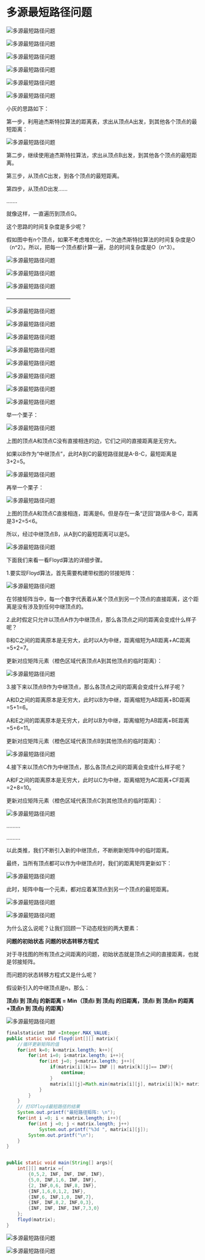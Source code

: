# 多源最短路径问题

![多源最短路径问题](http://gitlab.wsh-study.com/xp-study/LeeteCode/blob/master/数据结构/基础数据结构/图/images/Floyd算法/1.jpg)

![多源最短路径问题](http://gitlab.wsh-study.com/xp-study/LeeteCode/blob/master/数据结构/基础数据结构/图/images/Floyd算法/2.jpg)

![多源最短路径问题](http://gitlab.wsh-study.com/xp-study/LeeteCode/blob/master/数据结构/基础数据结构/图/images/Floyd算法/3.jpg)

![多源最短路径问题](http://gitlab.wsh-study.com/xp-study/LeeteCode/blob/master/数据结构/基础数据结构/图/images/Floyd算法/4.jpg)

![多源最短路径问题](http://gitlab.wsh-study.com/xp-study/LeeteCode/blob/master/数据结构/基础数据结构/图/images/Floyd算法/5.jpg)

![多源最短路径问题](http://gitlab.wsh-study.com/xp-study/LeeteCode/blob/master/数据结构/基础数据结构/图/images/Floyd算法/6.jpg)

小灰的思路如下：

第一步，利用迪杰斯特拉算法的距离表，求出从顶点A出发，到其他各个顶点的最短距离：

![多源最短路径问题](http://gitlab.wsh-study.com/xp-study/LeeteCode/blob/master/数据结构/基础数据结构/图/images/Floyd算法/7.jpg)

第二步，继续使用迪杰斯特拉算法，求出从顶点B出发，到其他各个顶点的最短距离。

第三步，从顶点C出发，到各个顶点的最短距离。

第四步，从顶点D出发......

.......

就像这样，一直遍历到顶点G。

这个思路的时间复杂度是多少呢？

假如图中有n个顶点，如果不考虑堆优化，一次迪杰斯特拉算法的时间复杂度是O（n^2）。所以，把每一个顶点都计算一遍，总的时间复杂度是O（n^3）。

![多源最短路径问题](http://gitlab.wsh-study.com/xp-study/LeeteCode/blob/master/数据结构/基础数据结构/图/images/Floyd算法/8.jpg)

![多源最短路径问题](http://gitlab.wsh-study.com/xp-study/LeeteCode/blob/master/数据结构/基础数据结构/图/images/Floyd算法/9.jpg)

![多源最短路径问题](http://gitlab.wsh-study.com/xp-study/LeeteCode/blob/master/数据结构/基础数据结构/图/images/Floyd算法/10.jpg)

————————————

![多源最短路径问题](http://gitlab.wsh-study.com/xp-study/LeeteCode/blob/master/数据结构/基础数据结构/图/images/Floyd算法/11.jpg)

![多源最短路径问题](http://gitlab.wsh-study.com/xp-study/LeeteCode/blob/master/数据结构/基础数据结构/图/images/Floyd算法/12.jpg)

![多源最短路径问题](http://gitlab.wsh-study.com/xp-study/LeeteCode/blob/master/数据结构/基础数据结构/图/images/Floyd算法/13.jpg)

![多源最短路径问题](http://gitlab.wsh-study.com/xp-study/LeeteCode/blob/master/数据结构/基础数据结构/图/images/Floyd算法/14.jpg)

![多源最短路径问题](http://gitlab.wsh-study.com/xp-study/LeeteCode/blob/master/数据结构/基础数据结构/图/images/Floyd算法/15.jpg)

![多源最短路径问题](http://gitlab.wsh-study.com/xp-study/LeeteCode/blob/master/数据结构/基础数据结构/图/images/Floyd算法/16.jpg)

![多源最短路径问题](http://gitlab.wsh-study.com/xp-study/LeeteCode/blob/master/数据结构/基础数据结构/图/images/Floyd算法/17.jpg)

![多源最短路径问题](http://gitlab.wsh-study.com/xp-study/LeeteCode/blob/master/数据结构/基础数据结构/图/images/Floyd算法/18.jpg)

举一个栗子：

![多源最短路径问题](http://gitlab.wsh-study.com/xp-study/LeeteCode/blob/master/数据结构/基础数据结构/图/images/Floyd算法/19.jpg)

上图的顶点A和顶点C没有直接相连的边，它们之间的直接距离是无穷大。

如果以B作为“中继顶点”，此时A到C的最短路径就是A-B-C，最短距离是3+2=5。

![多源最短路径问题](http://gitlab.wsh-study.com/xp-study/LeeteCode/blob/master/数据结构/基础数据结构/图/images/Floyd算法/20.jpg)

再举一个栗子：

![多源最短路径问题](http://gitlab.wsh-study.com/xp-study/LeeteCode/blob/master/数据结构/基础数据结构/图/images/Floyd算法/21.jpg)

上图的顶点A和顶点C直接相连，距离是6。但是存在一条“迂回”路径A-B-C，距离是3+2=5<6。

所以，经过中继顶点B，从A到C的最短距离可以是5。

![多源最短路径问题](http://gitlab.wsh-study.com/xp-study/LeeteCode/blob/master/数据结构/基础数据结构/图/images/Floyd算法/22.jpg)

下面我们来看一看Floyd算法的详细步骤。

1.要实现Floyd算法，首先需要构建带权图的邻接矩阵：

![多源最短路径问题](http://gitlab.wsh-study.com/xp-study/LeeteCode/blob/master/数据结构/基础数据结构/图/images/Floyd算法/23.jpg)

在邻接矩阵当中，每一个数字代表着从某个顶点到另一个顶点的直接距离，这个距离是没有涉及到任何中继顶点的。

2.此时假定只允许以顶点A作为中继顶点，那么各顶点之间的距离会变成什么样子呢？

B和C之间的距离原本是无穷大，此时以A为中继，距离缩短为AB距离+AC距离=5+2=7。

更新对应矩阵元素（橙色区域代表顶点A到其他顶点的临时距离）：

![多源最短路径问题](http://gitlab.wsh-study.com/xp-study/LeeteCode/blob/master/数据结构/基础数据结构/图/images/Floyd算法/24.jpg)

3.接下来以顶点B作为中继顶点，那么各顶点之间的距离会变成什么样子呢？

A和D之间的距离原本是无穷大，此时以B为中继，距离缩短为AB距离+BD距离=5+1=6。

A和E之间的距离原本是无穷大，此时以B为中继，距离缩短为AB距离+BE距离=5+6=11。

更新对应矩阵元素（橙色区域代表顶点B到其他顶点的临时距离）：

![多源最短路径问题](http://gitlab.wsh-study.com/xp-study/LeeteCode/blob/master/数据结构/基础数据结构/图/images/Floyd算法/25.jpg)

4.接下来以顶点C作为中继顶点，那么各顶点之间的距离会变成什么样子呢？

A和F之间的距离原本是无穷大，此时以C为中继，距离缩短为AC距离+CF距离=2+8=10。

更新对应矩阵元素（橙色区域代表顶点C到其他顶点的临时距离）：

![多源最短路径问题](http://gitlab.wsh-study.com/xp-study/LeeteCode/blob/master/数据结构/基础数据结构/图/images/Floyd算法/26.jpg)

.........

.........



以此类推，我们不断引入新的中继顶点，不断刷新矩阵中的临时距离。

最终，当所有顶点都可以作为中继顶点时，我们的距离矩阵更新如下：

![多源最短路径问题](http://gitlab.wsh-study.com/xp-study/LeeteCode/blob/master/数据结构/基础数据结构/图/images/Floyd算法/27.jpg)

此时，矩阵中每一个元素，都对应着某顶点到另一个顶点的最短距离。

![多源最短路径问题](http://gitlab.wsh-study.com/xp-study/LeeteCode/blob/master/数据结构/基础数据结构/图/images/Floyd算法/28.jpg)

![多源最短路径问题](http://gitlab.wsh-study.com/xp-study/LeeteCode/blob/master/数据结构/基础数据结构/图/images/Floyd算法/29.jpg)

为什么这么说呢？让我们回顾一下动态规划的两大要素：

**问题的初始状态**
**问题的状态转移方程式**

对于寻找图的所有顶点之间距离的问题，初始状态就是顶点之间的直接距离，也就是邻接矩阵。

而问题的状态转移方程式又是什么呢？

假设新引入的中继顶点是n，那么：

**顶点i 到 顶点j 的新距离 = Min（顶点i 到 顶点j 的旧距离，顶点i 到 顶点n 的距离+顶点n 到 顶点j 的距离）**

![多源最短路径问题](http://gitlab.wsh-study.com/xp-study/LeeteCode/blob/master/数据结构/基础数据结构/图/images/Floyd算法/30.jpg)

```java
finalstaticint INF =Integer.MAX_VALUE;
public static void floyd(int[][] matrix){
    //循环更新矩阵的值
    for(int k=0; k<matrix.length; k++){
        for(int i=0; i<matrix.length; i++){
            for(int j=0; j<matrix.length; j++){
                if(matrix[i][k]== INF || matrix[k][j]== INF){
                    continue;
                }
                matrix[i][j]=Math.min(matrix[i][j], matrix[i][k]+ matrix[k][j]);
            }
        }
    }
    // 打印floyd最短路径的结果
    System.out.printf("最短路径矩阵: \n");
    for(int i =0; i < matrix.length; i++){
        for(int j =0; j < matrix.length; j++)
            System.out.printf("%3d ", matrix[i][j]);
        System.out.printf("\n");
    }
}


public static void main(String[] args){
    int[][] matrix ={
        {0,5,2, INF, INF, INF, INF},
        {5,0, INF,1,6, INF, INF},
        {2, INF,0,6, INF,8, INF},
        {INF,1,6,0,1,2, INF},
        {INF,6, INF,1,0, INF,7},
        {INF, INF,8,2, INF,0,3},
        {INF, INF, INF, INF,7,3,0}
    };
    floyd(matrix);
}
```

![多源最短路径问题](http://gitlab.wsh-study.com/xp-study/LeeteCode/blob/master/数据结构/基础数据结构/图/images/Floyd算法/31.jpg)

![多源最短路径问题](http://gitlab.wsh-study.com/xp-study/LeeteCode/blob/master/数据结构/基础数据结构/图/images/Floyd算法/32.jpg)
